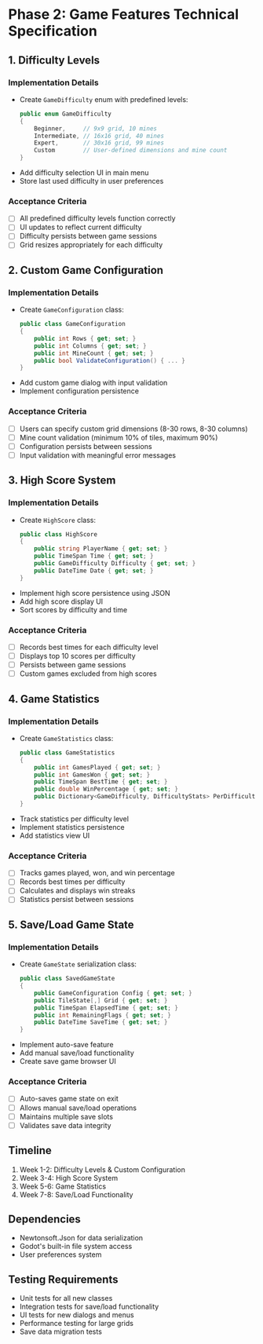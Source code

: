 # Phase 2: Game Features Technical Specification

## 1. Difficulty Levels

### Implementation Details
- Create `GameDifficulty` enum with predefined levels:
  ```csharp
  public enum GameDifficulty
  {
      Beginner,     // 9x9 grid, 10 mines
      Intermediate, // 16x16 grid, 40 mines
      Expert,       // 30x16 grid, 99 mines
      Custom        // User-defined dimensions and mine count
  }
  ```
- Add difficulty selection UI in main menu
- Store last used difficulty in user preferences

### Acceptance Criteria
- [ ] All predefined difficulty levels function correctly
- [ ] UI updates to reflect current difficulty
- [ ] Difficulty persists between game sessions
- [ ] Grid resizes appropriately for each difficulty

## 2. Custom Game Configuration

### Implementation Details
- Create `GameConfiguration` class:
  ```csharp
  public class GameConfiguration
  {
      public int Rows { get; set; }
      public int Columns { get; set; }
      public int MineCount { get; set; }
      public bool ValidateConfiguration() { ... }
  }
  ```
- Add custom game dialog with input validation
- Implement configuration persistence

### Acceptance Criteria
- [ ] Users can specify custom grid dimensions (8-30 rows, 8-30 columns)
- [ ] Mine count validation (minimum 10% of tiles, maximum 90%)
- [ ] Configuration persists between sessions
- [ ] Input validation with meaningful error messages

## 3. High Score System

### Implementation Details
- Create `HighScore` class:
  ```csharp
  public class HighScore
  {
      public string PlayerName { get; set; }
      public TimeSpan Time { get; set; }
      public GameDifficulty Difficulty { get; set; }
      public DateTime Date { get; set; }
  }
  ```
- Implement high score persistence using JSON
- Add high score display UI
- Sort scores by difficulty and time

### Acceptance Criteria
- [ ] Records best times for each difficulty level
- [ ] Displays top 10 scores per difficulty
- [ ] Persists between game sessions
- [ ] Custom games excluded from high scores

## 4. Game Statistics

### Implementation Details
- Create `GameStatistics` class:
  ```csharp
  public class GameStatistics
  {
      public int GamesPlayed { get; set; }
      public int GamesWon { get; set; }
      public TimeSpan BestTime { get; set; }
      public double WinPercentage { get; set; }
      public Dictionary<GameDifficulty, DifficultyStats> PerDifficultyStats { get; set; }
  }
  ```
- Track statistics per difficulty level
- Implement statistics persistence
- Add statistics view UI

### Acceptance Criteria
- [ ] Tracks games played, won, and win percentage
- [ ] Records best times per difficulty
- [ ] Calculates and displays win streaks
- [ ] Statistics persist between sessions

## 5. Save/Load Game State

### Implementation Details
- Create `GameState` serialization class:
  ```csharp
  public class SavedGameState
  {
      public GameConfiguration Config { get; set; }
      public TileState[,] Grid { get; set; }
      public TimeSpan ElapsedTime { get; set; }
      public int RemainingFlags { get; set; }
      public DateTime SaveTime { get; set; }
  }
  ```
- Implement auto-save feature
- Add manual save/load functionality
- Create save game browser UI

### Acceptance Criteria
- [ ] Auto-saves game state on exit
- [ ] Allows manual save/load operations
- [ ] Maintains multiple save slots
- [ ] Validates save data integrity

## Timeline
1. Week 1-2: Difficulty Levels & Custom Configuration
2. Week 3-4: High Score System
3. Week 5-6: Game Statistics
4. Week 7-8: Save/Load Functionality

## Dependencies
- Newtonsoft.Json for data serialization
- Godot's built-in file system access
- User preferences system

## Testing Requirements
- Unit tests for all new classes
- Integration tests for save/load functionality
- UI tests for new dialogs and menus
- Performance testing for large grids
- Save data migration tests 
